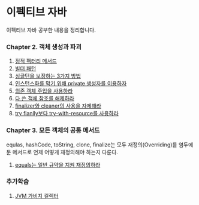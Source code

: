 # 이펙티브 자바 
이펙티브 자바 공부한 내용을 정리합니다.

### Chapter 2. 객체 생성과 파괴
1. [정적 팩터리 메서드](ch2/정적_팩터리_메서드.md)
2. [빌더 패턴](ch2/빌더_패턴.md)
3. [싱글턴을 보장하는 3가지 방법](ch2/싱글턴을_보장하기.md)
4. [인스턴스화를 막기 위해 private 생성자를 이용하자](ch2/인스턴스와_private생성자.md)
5. [의존 객체 주입을 사용하라](ch2/의존_객체_주입을_사용하라.md)
6. [다 쓴 객체 참조를 해제하라](ch2/다_쓴_객체_참조를_해제하라.md)
7. [finalizer와 cleaner의 사용을 자제해라](ch2/finalizer와_cleaner_사용을_피하라.md)
8. [try fianlly보다 try-with-resource를 사용하라](ch2/try_finally보다는_try-with-resource를_사용하라.md)

### Chapter 3. 모든 객체의 공통 메서드
equlas, hashCode, toString, clone, finalize는 모두 재정의(Overriding)를 염두에 둔 메서드로 언제 어떻게 재정의해야 하는지 다룬다.
1. [equals는 일반 규약을 지켜 재정의하라](ch3/equlas는_일반_규약을_지켜_재정의하라.md)


### 추가학습
1. [JVM 가비지 컬렉터](./가비지_컬렉터.md)
